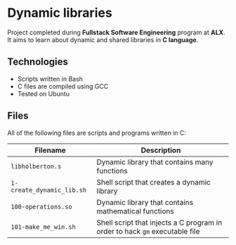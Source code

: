 # Dynamic libraries

Project completed during **Fullstack Software Engineering** program at **ALX**. It aims to learn about dynamic and shared libraries in **C language**.

## Technologies
* Scripts written in Bash
* C files are compiled using GCC
* Tested on Ubuntu

## Files
All of the following files are scripts and programs written in C:

| Filename | Description |
| -------- | ----------- |
| `libholberton.s` | Dynamic library that contains many functions |
| `1-create_dynamic_lib.sh` | Shell script that creates a dynamic library |
| `100-operations.so` | Dynamic library that contains mathematical functions |
| `101-make_me_win.sh` | Shell script that injects a C program in order to hack `gm` executable file |
